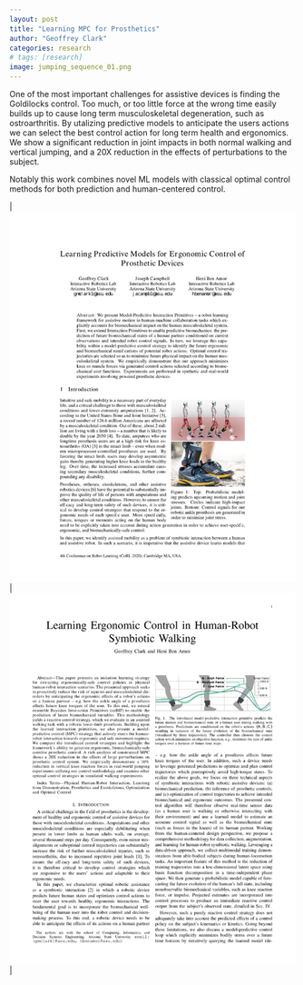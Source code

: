 ```yaml
---
layout: post
title: "Learning MPC for Prosthetics"
author: "Geoffrey Clark"
categories: research
# tags: [research]
image: jumping_sequence_01.png
---
```


One of the most important challenges for assistive devices is finding the Goldilocks control. Too much, or too little force at the wrong time easily builds up to cause long term musculoskeletal degeneration, such as ostroarthritis. By utalizing predictive models to anticipate the users actions we can select the best control action for long term health and ergonomics. We show a significant reduction in joint impacts in both normal walking and vertical jumping, and a 20X reduction in the effects of perturbations to the subject.

Notably this work combines novel ML models with classical optimal control methods for both prediction and human-centered control.


| <a href="https://arxiv.org/pdf/2011.07005.pdf">![](/assets/img/corl2020.png?raw=true)</a> | <a href="https://arxiv.org/pdf/2011.07005.pdf">![](/assets/img/tro2022.png?raw=true)</a> |

<!-- explain pic and add video gif of jumping -->
<!-- add journal paper hyperlink-->
<!-- link to corl2022 video with pic of video and play button-->